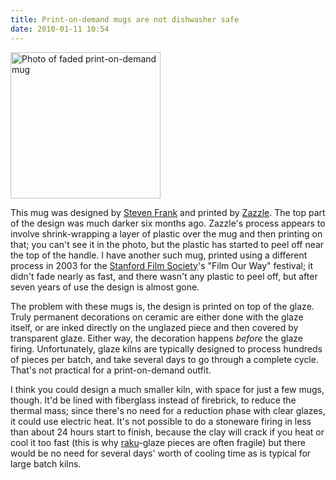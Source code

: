 ```yaml
---
title: Print-on-demand mugs are not dishwasher safe
date: 2010-01-11 10:54
---
```


[<img src="http://farm5.static.flickr.com/4070/4264349109_5cece54246_m.jpg"
      width="240" height="234" alt="Photo of faded print-on-demand
      mug">](http://www.flickr.com/photos/zackw/4264349109/)

This mug was designed by [Steven Frank][] and printed by [Zazzle][].
The top part of the design was much darker six months ago. Zazzle's
process appears to involve shrink-wrapping a layer of plastic over the
mug and then printing on that; you can't see it in the photo, but the
plastic has started to peel off near the top of the handle. I have
another such mug, printed using a different process in 2003 for the
[Stanford Film Society][sfs]'s "Film Our Way" festival; it didn't fade
nearly as fast, and there wasn't any plastic to peel off, but after
seven years of use the design is almost gone.

The problem with these mugs is, the design is printed on top of the
glaze. Truly permanent decorations on ceramic are either done with the
glaze itself, or are inked directly on the unglazed piece and then
covered by transparent glaze. Either way, the decoration happens
_before_ the glaze firing. Unfortunately, glaze kilns are typically
designed to process hundreds of pieces per batch, and take several
days to go through a complete cycle. That's not practical for a
print-on-demand outfit.

I think you could design a much smaller kiln, with space for just a
few mugs, though. It'd be lined with fiberglass instead of firebrick,
to reduce the thermal mass; since there's no need for a reduction
phase with clear glazes, it could use electric heat. It's not possible
to do a stoneware firing in less than about 24 hours start to finish,
because the clay will crack if you heat or cool it too fast (this is
why [raku][]-glaze pieces are often fragile) but there would be no
need for several days' worth of cooling time as is typical for large
batch kilns.

[Steven Frank]: http://www.zazzle.com/stevenfrank
[Zazzle]: http://www.zazzle.com/
[sfs]: http://www.stanfordfilmsociety.com/
[raku]: http://en.wikipedia.org/wiki/Raku_ware

